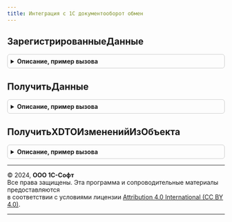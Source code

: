 ```yaml
---
title: Интеграция с 1С документооборот обмен
---
```



## ЗарегистрированныеДанные
<details style="margin: 1em 0; padding: 0.5em; border: 1px solid #ccc; border-radius: 6px;">

<summary style="font-weight: bold; cursor: pointer;">Описание, пример вызова</summary>

```bsl

// Возвращает измененные объекты, интегрированные с 1С:Документооборотом, и готовые к выгрузке.
//
// Параметры:
//   Прокси - WSПрокси - объект для подключения к web-сервисам Документооборота.
//   УзелОбмена - ПланОбменаСсылка.ИнтеграцияС1СДокументооборотомПереопределяемый - узел, по которому нужно
//     получить изменения.
//   ОбъектыКУдалениюИзРегистрацииИзменений - Массив из ЛюбаяСсылка - неявно возвращаемое значение,
//     содержит ссылки на объекты, не требующие выгрузки, и на успешно отправленные объекты.
//
// Возвращаемое значение:
//   Массив из Структура:
//     * Объект - ЛюбаяСсылка
//     * ТипОбъектаДО - Строка
//     * ИдентификаторОбъектаДО - Строка
//     * ПравилоЗаполнения - СправочникСсылка.ПравилаИнтеграцииС1СДокументооборотом
//
Функция ЗарегистрированныеДанные(Прокси, УзелОбмена, ОбъектыКУдалениюИзРегистрацииИзменений) Экспорт
```

Пример вызова
```bsl
Результат = ИнтеграцияС1СДокументооборотОбмен.ЗарегистрированныеДанные(Прокси, УзелОбмена, ОбъектыКУдалениюИзРегистрацииИзменений) 
```
</details>

## ПолучитьДанные
<details style="margin: 1em 0; padding: 0.5em; border: 1px solid #ccc; border-radius: 6px;">

<summary style="font-weight: bold; cursor: pointer;">Описание, пример вызова</summary>

```bsl

// Получает данные из Документооборота.
//
Процедура ПолучитьДанные() Экспорт
```

Пример вызова
```bsl
ИнтеграцияС1СДокументооборотОбмен.ПолучитьДанные() 
```
</details>

## ПолучитьXDTOИзмененийИзОбъекта
<details style="margin: 1em 0; padding: 0.5em; border: 1px solid #ccc; border-radius: 6px;">

<summary style="font-weight: bold; cursor: pointer;">Описание, пример вызова</summary>

```bsl

// Возвращает объект XDTO, содержащий обновляемые изменения объекта.
//
// Параметры:
//   Прокси - WSПрокси - объект для подключения к web-сервисам Документооборота.
//   ДанныеОбъекта - См. ИнтеграцияС1СДокументооборотОбмен.ЗарегистрированныеДанные
//   КонтрольОтправкиФайлов - см. ИнтеграцияС1СДокументооборотБазоваяФункциональность.КонтрольОтправкиФайлов
//
// Возвращаемое значение:
//   ОбъектXDTO
//
Функция ПолучитьXDTOИзмененийИзОбъекта(Прокси, ДанныеОбъекта, КонтрольОтправкиФайлов) Экспорт
```

Пример вызова
```bsl
Результат = ИнтеграцияС1СДокументооборотОбмен.ПолучитьXDTOИзмененийИзОбъекта(Прокси, ДанныеОбъекта, КонтрольОтправкиФайлов) 
```
</details>

---

© 2024, **ООО 1С-Софт**  
Все права защищены. Эта программа и сопроводительные материалы предоставляются  
в соответствии с условиями лицензии [Attribution 4.0 International (CC BY 4.0)](https://creativecommons.org/licenses/by/4.0/legalcode).

---
